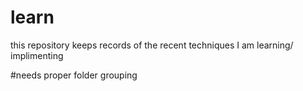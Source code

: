 # learn
this repository keeps records of the recent techniques I am learning/ implimenting

#needs proper folder grouping
